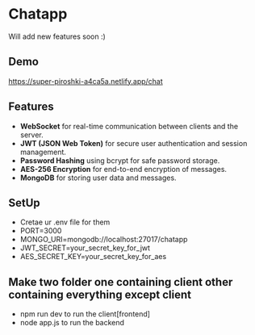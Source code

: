 # Chatapp
Will add new features soon :)

## Demo
https://super-piroshki-a4ca5a.netlify.app/chat

## Features
- **WebSocket** for real-time communication between clients and the server.
- **JWT (JSON Web Token)** for secure user authentication and session management.
- **Password Hashing** using bcrypt for safe password storage.
- **AES-256 Encryption** for end-to-end encryption of messages.
- **MongoDB** for storing user data and messages.

## SetUp 
- Cretae ur .env file for them
- PORT=3000
- MONGO_URI=mongodb://localhost:27017/chatapp
- JWT_SECRET=your_secret_key_for_jwt
- AES_SECRET_KEY=your_secret_key_for_aes

## Make two folder one containing client other containing everything except client

- npm run dev to run the client[frontend]
- node app.js to run the backend
